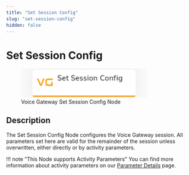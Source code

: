 ```yaml
---
title: "Set Session Config"
slug: "set-session-config"
hidden: false
---
```


# Set Session Config

<figure>
  <img class="image-center" src="../../../../../_assets/ai/build/node-reference/vg/set-session-config.png" width="80%" />
  <figcaption>Voice Gateway Set Session Config Node</figcaption>
</figure>

## Description

The Set Session Config Node configures the Voice Gateway session. All parameters set here are valid for the remainder of the session unless overwritten, either directly or by activity parameters.

!!! note "This Node supports Activity Parameters"
    You can find more information about activity parameters on our [Parameter Details](parameter-details.md) page.